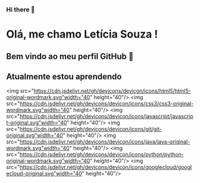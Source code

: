 ### Hi there 👋

# Olá, me chamo Letícia Souza ! 
## Bem vindo ao meu perfil GitHub 👋

## Atualmente estou aprendendo

<img src="https://cdn.jsdelivr.net/gh/devicons/devicon/icons/html5/html5-original-wordmark.svg"width="40" height="40"/> 
<img src="https://cdn.jsdelivr.net/gh/devicons/devicon/icons/css3/css3-original-wordmark.svg"width="40" height="40"/> 
<img src="https://cdn.jsdelivr.net/gh/devicons/devicon/icons/javascript/javascript-original.svg"width="40" height="40"/> 
<img src="https://cdn.jsdelivr.net/gh/devicons/devicon/icons/git/git-original.svg"width="40" height="40"/> 
<img src="https://cdn.jsdelivr.net/gh/devicons/devicon/icons/java/java-original-wordmark.svg"width="40" height="40"/> 
<img src="https://cdn.jsdelivr.net/gh/devicons/devicon/icons/python/python-original-wordmark.svg"width="40" height="40"/> 
<img src="https://cdn.jsdelivr.net/gh/devicons/devicon/icons/googlecloud/googlecloud-original.svg"width="40" height="40"/> 


          
